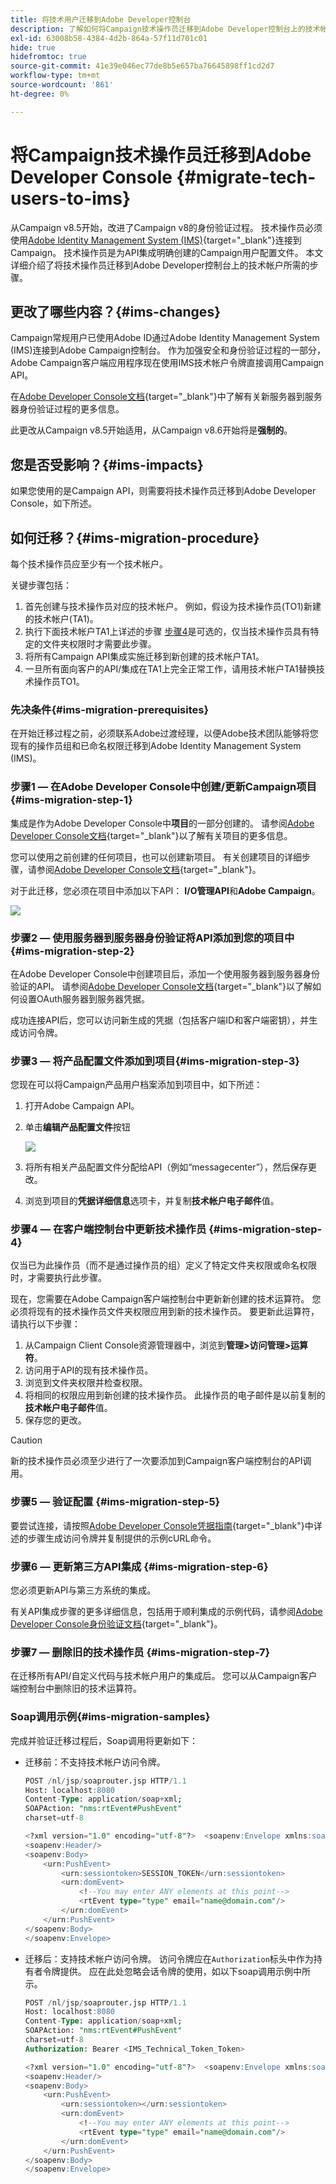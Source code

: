 ```yaml
---
title: 将技术用户迁移到Adobe Developer控制台
description: 了解如何将Campaign技术操作员迁移到Adobe Developer控制台上的技术帐户
exl-id: 63008b58-4384-4d2b-864a-57f11d701c01
hide: true
hidefromtoc: true
source-git-commit: 41e39e046ec77de8b5e657ba76645898ff1cd2d7
workflow-type: tm+mt
source-wordcount: '861'
ht-degree: 0%

---
```


# 将Campaign技术操作员迁移到Adobe Developer Console {#migrate-tech-users-to-ims}

从Campaign v8.5开始，改进了Campaign v8的身份验证过程。 技术操作员必须使用[Adobe Identity Management System (IMS)](https://helpx.adobe.com/cn/enterprise/using/identity.html){target="_blank"}连接到Campaign。 技术操作员是为API集成明确创建的Campaign用户配置文件。 本文详细介绍了将技术操作员迁移到Adobe Developer控制台上的技术帐户所需的步骤。

## 更改了哪些内容？{#ims-changes}

Campaign常规用户已使用Adobe ID通过Adobe Identity Management System (IMS)连接到Adobe Campaign控制台。 作为加强安全和身份验证过程的一部分，Adobe Campaign客户端应用程序现在使用IMS技术帐户令牌直接调用Campaign API。

在[Adobe Developer Console文档](https://developer.adobe.com/developer-console/docs/guides/authentication/ServerToServerAuthentication/){target="_blank"}中了解有关新服务器到服务器身份验证过程的更多信息。

此更改从Campaign v8.5开始适用，从Campaign v8.6开始将是&#x200B;**强制的**。


## 您是否受影响？{#ims-impacts}

如果您使用的是Campaign API，则需要将技术操作员迁移到Adobe Developer Console，如下所述。

## 如何迁移？{#ims-migration-procedure}

每个技术操作员应至少有一个技术帐户。

关键步骤包括：

1. 首先创建与技术操作员对应的技术帐户。 例如，假设为技术操作员(TO1)新建的技术帐户(TA1)。
1. 执行下面技术帐户TA1上详述的步骤
   [步骤4](#ims-migration-step-4)是可选的，仅当技术操作员具有特定的文件夹权限时才需要此步骤。
1. 将所有Campaign API集成实施迁移到新创建的技术帐户TA1。
1. 一旦所有面向客户的API/集成在TA1上完全正常工作，请用技术帐户TA1替换技术操作员TO1。

### 先决条件{#ims-migration-prerequisites}

在开始迁移过程之前，必须联系Adobe过渡经理，以便Adobe技术团队能够将您现有的操作员组和已命名权限迁移到Adobe Identity Management System (IMS)。

### 步骤1 — 在Adobe Developer Console中创建/更新Campaign项目{#ims-migration-step-1}

集成是作为Adobe Developer Console中&#x200B;**项目**&#x200B;的一部分创建的。 请参阅[Adobe Developer Console文档](https://developer.adobe.com/developer-console/docs/guides/projects/){target="_blank"}以了解有关项目的更多信息。

您可以使用之前创建的任何项目，也可以创建新项目。 有关创建项目的详细步骤，请参阅[Adobe Developer Console文档](https://developer.adobe.com/developer-console/docs/guides/getting-started/){target="_blank"}。

对于此迁移，您必须在项目中添加以下API： **I/O管理API**&#x200B;和&#x200B;**Adobe Campaign**。

![](assets/do-not-localize/ims-products-and-services.png)


### 步骤2 — 使用服务器到服务器身份验证将API添加到您的项目中{#ims-migration-step-2}

在Adobe Developer Console中创建项目后，添加一个使用服务器到服务器身份验证的API。 请参阅[Adobe Developer Console文档](https://developer.adobe.com/developer-console/docs/guides/authentication/ServerToServerAuthentication/implementation/){target="_blank"}以了解如何设置OAuth服务器到服务器凭据。

成功连接API后，您可以访问新生成的凭据（包括客户端ID和客户端密钥），并生成访问令牌。

### 步骤3 — 将产品配置文件添加到项目{#ims-migration-step-3}

您现在可以将Campaign产品用户档案添加到项目中，如下所述：

1. 打开Adobe Campaign API。
1. 单击&#x200B;**编辑产品配置文件**&#x200B;按钮

   ![](assets/do-not-localize/ims-edit-api.png)

1. 将所有相关产品配置文件分配给API（例如“messagecenter”），然后保存更改。
1. 浏览到项目的&#x200B;**凭据详细信息**&#x200B;选项卡，并复制&#x200B;**技术帐户电子邮件**&#x200B;值。

### 步骤4 — 在客户端控制台中更新技术操作员 {#ims-migration-step-4}

仅当已为此操作员（而不是通过操作员的组）定义了特定文件夹权限或命名权限时，才需要执行此步骤。

现在，您需要在Adobe Campaign客户端控制台中更新新创建的技术运算符。 您必须将现有的技术操作员文件夹权限应用到新的技术操作员。
要更新此运算符，请执行以下步骤：

1. 从Campaign Client Console资源管理器中，浏览到&#x200B;**管理>访问管理>运算符**。
1. 访问用于API的现有技术操作员。
1. 浏览到文件夹权限并检查权限。
1. 将相同的权限应用到新创建的技术操作员。 此操作员的电子邮件是以前复制的&#x200B;**技术帐户电子邮件**&#x200B;值。
1. 保存您的更改。


>[!CAUTION]
>
>新的技术操作员必须至少进行了一次要添加到Campaign客户端控制台的API调用。
>

<!--

>[!CAUTION]
>
>After updating the authentication type for the technical operator, all API integrations with this technical operator will stop working. You must [update your API integrations](#ims-migration-step-6). 

To update the technical operator authentication mode to IMS, follow these steps:

1. From Campaign Client Console explorer, browse to the **Administration > Access Management > Operators**.
1. Edit the existing technical operator used for APIs.
1. Replace the **Name (login)** of this technical operator by the technical account email retrieved earlier.
1. Browse to the **Edit** button on the top left beside **File**, and select **Edit the XML source**.
1. Update the authentication mode to `ims`, as follows:

    ```javascript
    <operator 
    ...
        <access authenticationType="ims" ...
        ...
        </access>
    ...
    </operator>
    ```

1. Save your changes.

You can also update the technical operator programmatically, using SQL scripts or Campaign APIs. These modes help you automate the steps which update operator's name with associated Technical account email address and/or authentication type. 

* Use the following **SQL Script** to replace operator's name with associated email:

    ```sql
    UPDATE xtkoperator
    SET sauthenticationtype = 'ims',
            sname = '{email}'
    WHERE sname = '{name}' AND itype = 0;
    ```

* Use the following `queryDef.ExecuteQuery` **Campaign API** to fetch id of an operator for given technical operator:

    ```javascript
    <?xml version="1.0" encoding="utf-8"?>
    <soap:Envelope xmlns:soap="http://schemas.xmlsoap.org/soap/envelope/">
        <soap:Body>
            <ExecuteQuery xmlns="urn:xtk:queryDef">
                <sessiontoken>{session_token}</sessiontoken>
                <entity>
                    <queryDef schema="xtk:operator" operation="select">
                        <select>
                            <node expr="@id"/>
                        </select>
                        <where>
                            <condition expr="@name='{name}'"/>
                            <condition expr="@type=0"/>
                        </where>
                    </queryDef>
                </entity>
            </ExecuteQuery>
        </soap:Body>
    </soap:Envelope>
    ```

* Use the following `session.Write` **Campaign API** to update name with given technical account email address:

    ```javascript
    <?xml version="1.0" encoding="utf-8"?>
    <soap:Envelope xmlns:soap="http://schemas.xmlsoap.org/soap/envelope/">
        <soap:Body>
            <Write xmlns="urn:xtk:session">
                <sessiontoken>{session_token}</sessiontoken>
                <domDoc xsi:type='ns:Element' SOAP-ENV:encodingStyle='http://xml.apache.org/xml-soap/literalxml'>
                    <operator _operation="update" id="{id}" name="{email}" xtkschema="xtk:operator">
                        <access authenticationType="ims" />
                    </operator>
                </domDoc>
            </Write>
        </soap:Body>
    </soap:Envelope>
    ```
-->

### 步骤5 — 验证配置 {#ims-migration-step-5}

要尝试连接，请按照[Adobe Developer Console凭据指南](https://developer.adobe.com/developer-console/docs/guides/authentication/ServerToServerAuthentication/implementation/#generate-access-tokens){target="_blank"}中详述的步骤生成访问令牌并复制提供的示例cURL命令。


### 步骤6 — 更新第三方API集成 {#ims-migration-step-6}

您必须更新API与第三方系统的集成。

有关API集成步骤的更多详细信息，包括用于顺利集成的示例代码，请参阅[Adobe Developer Console身份验证文档](https://developer.adobe.com/developer-console/docs/guides/authentication/ServerToServerAuthentication/){target="_blank"}。


### 步骤7 — 删除旧的技术操作员 {#ims-migration-step-7}


在迁移所有API/自定义代码与技术帐户用户的集成后。 您可以从Campaign客户端控制台中删除旧的技术运算符。

### Soap调用示例{#ims-migration-samples}

完成并验证迁移过程后，Soap调用将更新如下：

* 迁移前：不支持技术帐户访问令牌。

  ```sql
  POST /nl/jsp/soaprouter.jsp HTTP/1.1
  Host: localhost:8080
  Content-Type: application/soap+xml;
  SOAPAction: "nms:rtEvent#PushEvent"
  charset=utf-8
  
  <?xml version="1.0" encoding="utf-8"?>  <soapenv:Envelope xmlns:soapenv="http://schemas.xmlsoap.org/soap/envelope/" xmlns:urn="urn:nms:rtEvent">
  <soapenv:Header/>
  <soapenv:Body>
      <urn:PushEvent>
          <urn:sessiontoken>SESSION_TOKEN</urn:sessiontoken>
          <urn:domEvent>
              <!--You may enter ANY elements at this point-->
              <rtEvent type="type" email="name@domain.com"/>
          </urn:domEvent>
      </urn:PushEvent>
  </soapenv:Body>
  </soapenv:Envelope>
  ```

* 迁移后：支持技术帐户访问令牌。 访问令牌应在`Authorization`标头中作为持有者令牌提供。 应在此处忽略会话令牌的使用，如以下soap调用示例中所示。

  ```sql
  POST /nl/jsp/soaprouter.jsp HTTP/1.1
  Host: localhost:8080
  Content-Type: application/soap+xml;
  SOAPAction: "nms:rtEvent#PushEvent"
  charset=utf-8
  Authorization: Bearer <IMS_Technical_Token_Token>
  
  <?xml version="1.0" encoding="utf-8"?>  <soapenv:Envelope xmlns:soapenv="http://schemas.xmlsoap.org/soap/envelope/" xmlns:urn="urn:nms:rtEvent">
  <soapenv:Header/>
  <soapenv:Body>
      <urn:PushEvent>
          <urn:sessiontoken></urn:sessiontoken>
          <urn:domEvent>
              <!--You may enter ANY elements at this point-->
              <rtEvent type="type" email="name@domain.com"/>
          </urn:domEvent>
      </urn:PushEvent>
  </soapenv:Body>
  </soapenv:Envelope>
  ```
